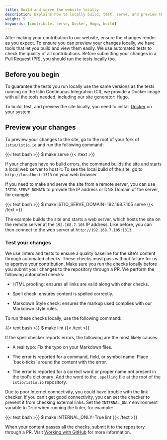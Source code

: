 ```yaml
---
title: Build and serve the website locally
description: Explains how to locally build, test, serve, and preview the website.
weight: 5
keywords: [contribute, serve, Docker, Hugo, build]
---
```


After making your contribution to our website, ensure the changes
render as you expect. To ensure you can preview your changes locally, we have
tools that let you build and view them easily. We use automated tests to check
the quality of all contributions. Before submitting your changes in a Pull
Request (PR), you should run the tests locally too.

## Before you begin

To guarantee the tests you run locally use the same versions as the tests
running on the Istio Continuous Integration (CI), we provide a Docker image with
all the tools needed, including our site generator: [Hugo](https://gohugo.io/).

To build, test, and preview the site locally, you need to install
[Docker](https://www.docker.com/get-started) on your system.

## Preview your changes

To preview your changes to the site, go to the root of your fork of
`istio/istio.io` and run the following command:

{{< text bash >}}
$ make serve
{{< /text >}}

If your changes have no build errors, the command builds the site and starts a
local web server to host it. To see the local build of the site, go to
`http://localhost:1313` on your web browser.

If you need to make and serve the site from a remote server, you can use
`ISTIO_SERVE_DOMAIN` to provide the IP address or DNS Domain of the server, for
example:

{{< text bash >}}
$ make ISTIO_SERVE_DOMAIN=192.168.7.105 serve
{{< /text >}}

The example builds the site and starts a web server, which hosts the site on the
remote server at the `192.168.7.105` IP address. Like before, you can then
connect to the web server at `http://192.168.7.105:1313`.

### Test your changes

We use linters and tests to ensure a quality baseline for the site's content
through automated checks. These checks must pass without failure for us to
approve your contribution. Make sure you run the checks locally before you
submit your changes to the repository through a PR. We perform the following
automated checks:

- HTML proofing: ensures all links are valid along with other checks.

- Spell check: ensures content is spelled correctly.

- Markdown Style check: ensures the markup used complies with our Markdown style
  rules.

To run these checks locally, use the following command:

{{< text bash >}}
$ make lint
{{< /text >}}

If the spell checker reports errors, the following are the most likely causes:

- A real typo: Fix the typo on your Markdown files.

- The error is reported for a command, field, or symbol name: Place
  \`back-ticks\` around the content with the error.

- The error is reported for a correct word or proper name not present in the
  tool's dictionary: Add the word to the `.spelling` file at the root of the
  `istio/istio.io` repository.

Due to poor Internet connectivity, you could have trouble with the link checker.
If you can't get good connectivity, you can set the checker to prevent it from
checking external links. Set the `INTERNAL_ONLY` environment variable to `True`
when running the linter, for example:

{{< text bash >}}
$ make INTERNAL_ONLY=True lint
{{< /text >}}

When your content passes all the checks, submit it to the repository through a
PR. Visit [Working with GitHub](/about/contribute/github) for more
information.
